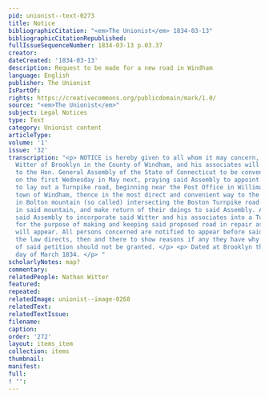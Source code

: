 ```yaml
---
pid: unionist--text-0273
title: Notice
bibliographicCitation: "<em>The Unionist</em> 1834-03-13"
bibliographicCitationRepublished: 
fullIssueSequenceNumber: 1834-03-13 p.03.37
creator: 
dateCreated: '1834-03-13'
description: Request to be made for a new road in Windham
language: English
publisher: The Unionist
IsPartOf: 
rights: https://creativecommons.org/publicdomain/mark/1.0/
source: "<em>The Unionist</em>"
subject: Legal Notices
type: Text
category: Unionist content
articleType: 
volume: '1'
issue: '32'
transcription: "<p> NOTICE is hereby given to all whom it may concern, that Nathan
  Witter of Brooklyn in the County of Windham, and his associates will prefer a petition
  to the Hon. General Assembly of the State of Connecticut to be convened at New Haven
  on the first Wednesday in May next, praying said Assembly to appoint a Committee
  to lay out a Turnpike road, beginning near the Post Office in Willimantic in the
  town of Windham, thence in the most direct and convenient way to the gap or notch
  in Bolton mountain (so called) intersecting the Boston Turnpike road near said notch
  in said mountain, and make return of their doings to said Assembly. And also praying
  said Assembly to incorporate said Witter and his associates into a Turnpike Company
  for the purpose of making and keeping said proposed road in repair as by said petition
  will appear. All persons concerned are notified to appear before said Assembly as
  the law directs, then and there to show reasons if any they have why the prayer
  of said petition should not be granted. </p> <p> Dated at Brooklyn the 12 <sup>th</sup>
  day of March 1834. </p> "
scholarlyNotes: map?
commentary: 
relatedPeople: Nathan Witter
featured: 
repeated: 
relatedImage: unionist--image-0268
relatedText: 
relatedTextIssue: 
filename: 
caption: 
order: '272'
layout: items_item
collection: items
thumbnail: 
manifest: 
full: 
! '': 
---
```

